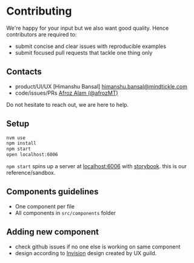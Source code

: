 # Contributing

We're happy for your input but we also want good quality. Hence contributors are required to:

* submit concise and clear issues with reproducible examples
* submit focused pull requests that tackle one thing only

## Contacts

* product/UI/UX [Himanshu Bansal] <himanshu.bansal@mindtickle.com>
* code/issues/PRs [Afroz Alam (@afrozMT)](https://github.com/afrozMT)

Do not hesitate to reach out, we are here to help.

## Setup

```sh
nvm use
npm install
npm start
open localhost:6006
```

`npm start` spins up a server at [localhost:6006](http://localhost:6006) with [storybook](https://storybook.js.org/). this is our reference/sandbox.

## Components guidelines

* One component per file
* All components in `src/components` folder

## Adding new component

* check github issues if no one else is working on same component
* design according to [Invision](https://projects.invisionapp.com/d/main#/projects/prototypes/14032629) design created by UX guild.

